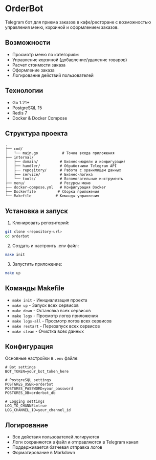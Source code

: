 # OrderBot

Telegram бот для приема заказов в кафе/ресторане с возможностью управления меню, корзиной и оформлением заказов.

## Возможности

- Просмотр меню по категориям
- Управление корзиной (добавление/удаление товаров)
- Расчет стоимости заказа
- Оформление заказа
- Логирование действий пользователей

## Технологии

- Go 1.21+
- PostgreSQL 15
- Redis 7
- Docker & Docker Compose

## Структура проекта

```
.
├── cmd/
│   └── main.go           # Точка входа приложения
├── internal/
│   ├── domain/          # Бизнес-модели и конфигурация
│   ├── handler/         # Обработчики Telegram API
│   ├── repository/      # Работа с хранилищем данных
│   ├── service/         # Бизнес-логика
│   └── tools/           # Вспомогательные инструменты
├── menu/                # Ресурсы меню
├── docker-compose.yml   # Конфигурация Docker
├── Dockerfile          # Сборка приложения
└── Makefile           # Команды управления
```

## Установка и запуск

1. Клонировать репозиторий:

```bash
git clone <repository-url>
cd orderbot
```

2. Создать и настроить .env файл:

```bash
make init
```

3. Запустить приложение:

```bash
make up
```

## Команды Makefile

- `make init` - Инициализация проекта
- `make up` - Запуск всех сервисов
- `make down` - Остановка всех сервисов
- `make logs` - Просмотр логов приложения
- `make logs-all` - Просмотр логов всех сервисов
- `make restart` - Перезапуск всех сервисов
- `make clean` - Очистка всех данных

## Конфигурация

Основные настройки в `.env` файле:

```env
# Bot settings
BOT_TOKEN=your_bot_token_here

# PostgreSQL settings
POSTGRES_USER=orderbot
POSTGRES_PASSWORD=your_password
POSTGRES_DB=orderbot_db

# Logging settings
LOG_TO_CHANNEL=true
LOG_CHANNEL_ID=your_channel_id
```

## Логирование

- Все действия пользователей логируются
- Логи сохраняются в файл и отправляются в Telegram канал
- Поддерживается батчевая отправка логов
- Форматирование в Markdown
